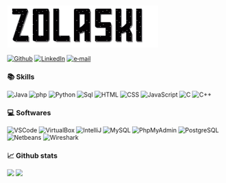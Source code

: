 <img src="githubBanner.gif" style="width: 70%">

[![Github](https://img.shields.io/badge/-Github-181717?style=for-the-badge&logo=Github&logoColor=white)](https://github.com/ElMatteo)
[![LinkedIn](https://img.shields.io/badge/-LINKEDIN-0077B5?style=for-the-badge&logo=linkedin&logoColor=white)](https://www.linkedin.com/in/matteo-clabassi-b84b86204)
[![e‑mail](https://img.shields.io/badge/-e‑mail-D14836.svg?style=for-the-badge&logo=GMail&logoColor=white)](mailto:matteoclabassi@gmail.com)
<br>
### 📚 Skills
![Java](https://img.shields.io/badge/-JAVA-eb391a?style=for-the-badge&logo=java&logoColor=black)
![php](https://img.shields.io/badge/-PHP-777BB4?style=for-the-badge&logo=php&logoColor=white)
![Python](https://img.shields.io/badge/-Python-E7BA15?style=for-the-badge&logo=Python&logoColor=black)
![Sql](https://img.shields.io/badge/-SQL-lightblue?logo=PostgreSQL&style=for-the-badge)
![HTML](https://img.shields.io/badge/-HTML-E15622?style=for-the-badge&logo=HTML5&logoColor=white)
![CSS](https://img.shields.io/badge/-CSS-1B7FDE?style=for-the-badge&logo=CSS3&logoColor=white)
![JavaScript](https://img.shields.io/badge/-JavaScript-F7DF1E?style=for-the-badge&logo=JavaScript&logoColor=black)
![C](https://img.shields.io/badge/-C-7700c6?style=for-the-badge&logo=C&logoColor=white)
![C++](https://img.shields.io/badge/-C++-00599C?style=for-the-badge&logo=C%2B%2B&logoColor=white)
<br>
### 💻 Softwares
![VSCode](https://img.shields.io/badge/-VSCode-red?logo=visual-studio-code&style=for-the-badge)
![VirtualBox](https://img.shields.io/badge/-VirtualBox-green?logo=virtualbox&style=for-the-badge)
![IntelliJ](https://img.shields.io/badge/-IntelliJ-F7DF1E?logo=IntelliJ-IDEA&logoColor=black&style=for-the-badge)
![MySQL](https://img.shields.io/badge/-MySQL-blue?logo=MySQL&logoColor=white&style=for-the-badge)
![PhpMyAdmin](https://img.shields.io/badge/-Phpmyadmin-lightblue?logo=PhpMyAdmin&logoColor=black&style=for-the-badge)
![PostgreSQL](https://img.shields.io/badge/-PostgreSQL-darkgreen?logo=PostgreSQL&logoColor=white&style=for-the-badge)
![Netbeans](https://img.shields.io/badge/-Netbeans-7700c6?logo=Apache-NetBeans-IDE&logoColor=white&style=for-the-badge)
![Wireshark](https://img.shields.io/badge/-Wireshark-777BB4?logo=Wireshark&logoColor=white&style=for-the-badge)
<br>
### 📈 Github stats
  <img height=135em src="https://github-readme-stats.vercel.app/api?theme=dark&username=ElMatteo&show_icons=true&hide_border=false&&count_private=true&include_all_commits=true"/>
  <img height=135em src="https://github-readme-stats.vercel.app/api/top-langs/?theme=dark&username=ElMatteo&exclude_repo=KNN-Image-Classification&show_icons=true&hide_border=false&layout=compact&langs_count=8" />
